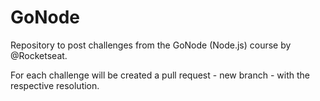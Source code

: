 # GoNode

Repository to post challenges from the GoNode (Node.js) course by @Rocketseat.

For each challenge will be created a pull request - new branch - with the respective resolution.
